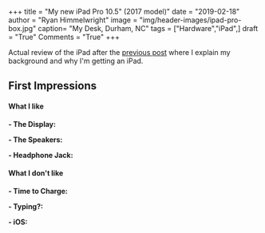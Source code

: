 +++
title  = "My new iPad Pro 10.5\" (2017 model)"
date   = "2019-02-18"
author = "Ryan Himmelwright"
image  = "img/header-images/ipad-pro-box.jpg"
caption= "My Desk, Durham, NC"
tags   = ["Hardware","iPad",]
draft  = "True"
Comments = "True"
+++

Actual review of the iPad after the [previous post](/post/getting-an-ipad/) where I explain my background and why
I'm getting an iPad.

<!--more-->

## First Impressions

#### What I like
**- The Display:**

**- The Speakers:**

**- Headphone Jack:**

#### What I don't like

**- Time to Charge:**

**- Typing?:**

**- iOS:**
